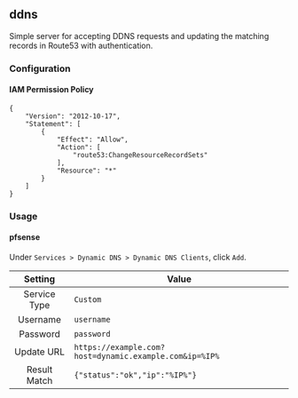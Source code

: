 ## ddns

Simple server for accepting DDNS requests and updating the matching records in
Route53 with authentication.

### Configuration

#### IAM Permission Policy

```
{
    "Version": "2012-10-17",
    "Statement": [
        {
            "Effect": "Allow",
            "Action": [
                "route53:ChangeResourceRecordSets"
            ],
            "Resource": "*"
        }
    ]
}
```

### Usage

#### pfsense

Under `Services > Dynamic DNS > Dynamic DNS Clients`, click `Add`.

| Setting | Value |
| :---: | --- |
| Service Type | `Custom` |
| Username | `username` |
| Password | `password` |
| Update URL | `https://example.com?host=dynamic.example.com&ip=%IP%` |
| Result Match | `{"status":"ok","ip":"%IP%"}` |
